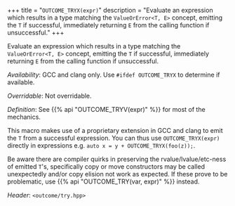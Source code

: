 +++
title = "`OUTCOME_TRYX(expr)`"
description = "Evaluate an expression which results in a type matching the `ValueOrError<T, E>` concept, emitting the `T` if successful, immediately returning `E` from the calling function if unsuccessful."
+++

Evaluate an expression which results in a type matching the `ValueOrError<T, E>` concept, emitting the `T` if successful, immediately returning `E` from the calling function if unsuccessful.

*Availability*: GCC and clang only. Use `#ifdef OUTCOME_TRYX` to determine if available.

*Overridable*: Not overridable.

*Definition*: See {{% api "OUTCOME_TRYV(expr)" %}} for most of the mechanics.

This macro makes use of a proprietary extension in GCC and clang to emit the `T` from a successful expression. You can thus use `OUTCOME_TRYX(expr)` directly in expressions e.g. `auto x = y + OUTCOME_TRYX(foo(z));`.

Be aware there are compiler quirks in preserving the rvalue/lvalue/etc-ness of emitted `T`'s, specifically copy or move constructors may be called unexpectedly and/or copy elision not work as expected. If these prove to be problematic, use {{% api "OUTCOME_TRY(var, expr)" %}} instead.

*Header*: `<outcome/try.hpp>`